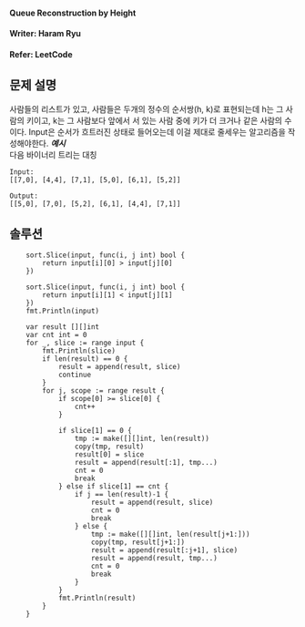 #### Queue Reconstruction by Height
#### Writer: Haram Ryu
#### Refer: LeetCode

## 문제 설명
사람들의 리스트가 있고, 사람들은 두개의 정수의 순서쌍(h, k)로 표현되는데
h는 그 사람의 키이고, k는 그 사람보다 앞에서 서 있는 사람 중에 키가 더 크거나 같은 사람의 수이다.
Input은 순서가 흐트러진 상태로 들어오는데 이걸 제대로 줄세우는 알고리즘을 작성해야한다.
***예시***  
다음 바이너리 트리는 대칭
```
Input:
[[7,0], [4,4], [7,1], [5,0], [6,1], [5,2]]

Output:
[[5,0], [7,0], [5,2], [6,1], [4,4], [7,1]]
```

## 솔루션
```
	sort.Slice(input, func(i, j int) bool {
		return input[i][0] > input[j][0]
	})

	sort.Slice(input, func(i, j int) bool {
		return input[i][1] < input[j][1]
	})
	fmt.Println(input)

	var result [][]int
	var cnt int = 0
	for _, slice := range input {
		fmt.Println(slice)
		if len(result) == 0 {
			result = append(result, slice)
			continue
		}
		for j, scope := range result {
			if scope[0] >= slice[0] {
				cnt++
			}

			if slice[1] == 0 {
				tmp := make([][]int, len(result))
				copy(tmp, result)
				result[0] = slice
				result = append(result[:1], tmp...)
				cnt = 0
				break
			} else if slice[1] == cnt {
				if j == len(result)-1 {
					result = append(result, slice)
					cnt = 0
					break
				} else {
					tmp := make([][]int, len(result[j+1:]))
					copy(tmp, result[j+1:])
					result = append(result[:j+1], slice)
					result = append(result, tmp...)
					cnt = 0
					break
				}
			}
			fmt.Println(result)
		}
	}
```
